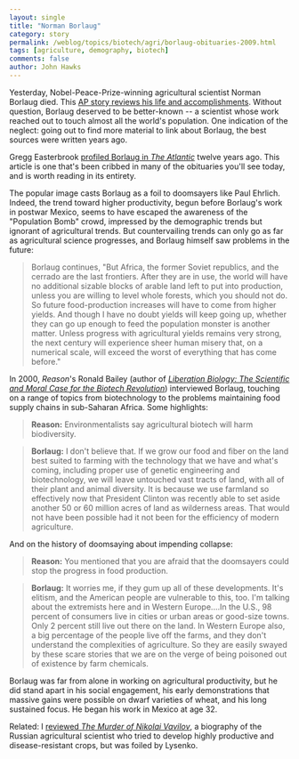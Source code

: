 ```yaml
---
layout: single 
title: "Norman Borlaug" 
category: story
permalink: /weblog/topics/biotech/agri/borlaug-obituaries-2009.html
tags: [agriculture, demography, biotech] 
comments: false 
author: John Hawks 
---
```




Yesterday, Nobel-Peace-Prize-winning agricultural scientist Norman Borlaug died. This <a href="http://www.msnbc.msn.com/id/32821828/ns/us_news-environment/">AP story reviews his life and accomplishments</a>. Without question, Borlaug deserved to be better-known -- a scientist whose work reached out to touch almost all the world's population. One indication of the neglect: going out to find more material to link about Borlaug, the best sources were written years ago. 

Gregg Easterbrook <a href="http://www.theatlantic.com/issues/97jan/borlaug/borlaug.htm">profiled Borlaug in <i>The Atlantic</i></a> twelve years ago. This article is one that's been cribbed in many of the obituaries you'll see today, and is worth reading in its entirety. 

The popular image casts Borlaug as a foil to doomsayers like Paul Ehrlich. Indeed, the trend toward higher productivity, begun before Borlaug's work in postwar Mexico, seems to have escaped the awareness of the "Population Bomb" crowd, impressed by the demographic trends but ignorant of agricultural trends. But countervailing trends can only go as far as agricultural science progresses, and Borlaug himself saw problems in the future:  

<blockquote>Borlaug continues, "But Africa, the former Soviet republics, and the cerrado are the last frontiers. After they are in use, the world will have no additional sizable blocks of arable land left to put into production, unless you are willing to level whole forests, which you should not do. So future food-production increases will have to come from higher yields. And though I have no doubt yields will keep going up, whether they can go up enough to feed the population monster is another matter. Unless progress with agricultural yields remains very strong, the next century will experience sheer human misery that, on a numerical scale, will exceed the worst of everything that has come before."</blockquote>


In 2000, <i>Reason</i>'s Ronald Bailey (author of <a href="http://www.amazon.com/gp/product/1591022274?ie=UTF8&tag=johnhawksanth-20&linkCode=as2&camp=1789&creative=390957&creativeASIN=1591022274"><i>Liberation Biology: The Scientific and Moral Case for the Biotech Revolution</i></a>) interviewed Borlaug, touching on a range of topics from biotechnology to the problems maintaining food supply chains in sub-Saharan Africa. Some highlights: 

<blockquote><b>Reason:</b> Environmentalists say agricultural biotech will harm biodiversity.</blockquote>

<blockquote><b>Borlaug:</b> I don't believe that. If we grow our food and fiber on the land best suited to farming with the technology that we have and what's coming, including proper use of genetic engineering and biotechnology, we will leave untouched vast tracts of land, with all of their plant and animal diversity. It is because we use farmland so effectively now that President Clinton was recently able to set aside another 50 or 60 million acres of land as wilderness areas. That would not have been possible had it not been for the efficiency of modern agriculture.</blockquote>

And on the history of doomsaying about impending collapse: 

<blockquote><b>Reason:</b> You mentioned that you are afraid that the doomsayers could stop the progress in food production.</blockquote>

<blockquote><b>Borlaug:</b> It worries me, if they gum up all of these developments. It's elitism, and the American people are vulnerable to this, too. I'm talking about the extremists here and in Western Europe....In the U.S., 98 percent of consumers live in cities or urban areas or good-size towns. Only 2 percent still live out there on the land. In Western Europe also, a big percentage of the people live off the farms, and they don't understand the complexities of agriculture. So they are easily swayed by these scare stories that we are on the verge of being poisoned out of existence by farm chemicals.</blockquote>

Borlaug was far from alone in working on agricultural productivity, but he did stand apart in his social engagement, his early demonstrations that massive gains were possible on dwarf varieties of wheat, and his long sustained focus. He began his work in Mexico at age 32. 


Related: I <a href="http://johnhawks.net/weblog/reviews/books/pringle-vavilov-2008.html">reviewed <i>The Murder of Nikolai Vavilov</i></a>, a biography of the Russian agricultural scientist who tried to develop highly productive and disease-resistant crops, but was foiled by Lysenko. 

